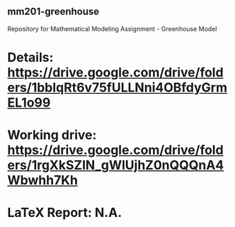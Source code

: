 ## mm201-greenhouse
Repository for Mathematical Modeling Assignment - Greenhouse Model

# Details: https://drive.google.com/drive/folders/1bbIqRt6v75fULLNni4OBfdyGrmEL1o99

# Working drive: https://drive.google.com/drive/folders/1rgXkSZlN_gWlUjhZ0nQQQnA4Wbwhh7Kh

# LaTeX Report: N.A.

